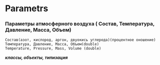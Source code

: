 # Parametrs
### Параметры атмосферного воздуха ( Состав, Температура, Давление, Масса, Объем)
			    
	Состав(азот, кислород, аргон, двуокись углерода)(процентное оношение)			
	Температура, Давление, Масса, Объем(double)
	Temperature, Pressure, Mass, Volume (double)

***классы, объекты, типизация***
